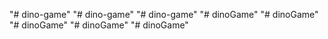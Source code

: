 "# dino-game" 
"# dino-game" 
"# dino-game" 
"# dinoGame" 
"# dinoGame" 
"# dinoGame" 
"# dinoGame" 
"# dinoGame" 
